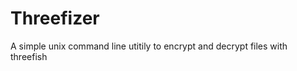 Threefizer
===========

A simple unix command line utitily to encrypt and decrypt files with threefish
